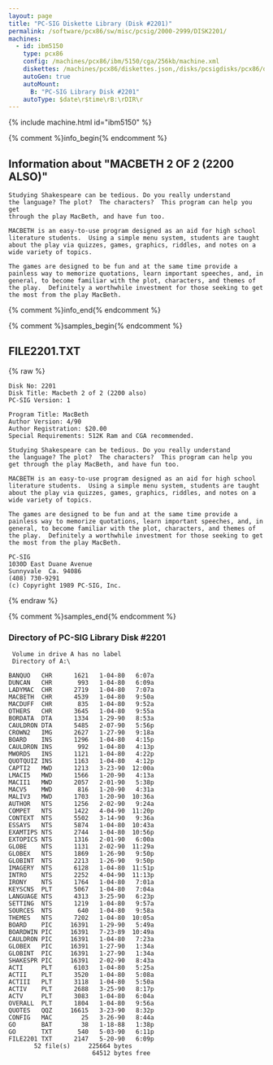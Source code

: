 ```yaml
---
layout: page
title: "PC-SIG Diskette Library (Disk #2201)"
permalink: /software/pcx86/sw/misc/pcsig/2000-2999/DISK2201/
machines:
  - id: ibm5150
    type: pcx86
    config: /machines/pcx86/ibm/5150/cga/256kb/machine.xml
    diskettes: /machines/pcx86/diskettes.json,/disks/pcsigdisks/pcx86/diskettes.json
    autoGen: true
    autoMount:
      B: "PC-SIG Library Disk #2201"
    autoType: $date\r$time\rB:\rDIR\r
---
```


{% include machine.html id="ibm5150" %}

{% comment %}info_begin{% endcomment %}

## Information about "MACBETH 2 OF 2 (2200 ALSO)"

    Studying Shakespeare can be tedious. Do you really understand
    the language? The plot?  The characters?  This program can help you get
    through the play MacBeth, and have fun too.
    
    MACBETH is an easy-to-use program designed as an aid for high school
    literature students.  Using a simple menu system, students are taught
    about the play via quizzes, games, graphics, riddles, and notes on a
    wide variety of topics.
    
    The games are designed to be fun and at the same time provide a
    painless way to memorize quotations, learn important speeches, and, in
    general, to become familiar with the plot, characters, and themes of
    the play.  Definitely a worthwhile investment for those seeking to get
    the most from the play MacBeth.
{% comment %}info_end{% endcomment %}

{% comment %}samples_begin{% endcomment %}

## FILE2201.TXT

{% raw %}
```
Disk No: 2201                                                           
Disk Title: Macbeth 2 of 2 (2200 also)                                  
PC-SIG Version: 1                                                       
                                                                        
Program Title: MacBeth                                                  
Author Version: 4/90                                                    
Author Registration: $20.00                                             
Special Requirements: 512K Ram and CGA recommended.                     
                                                                        
Studying Shakespeare can be tedious. Do you really understand           
the language? The plot?  The characters?  This program can help you     
get through the play MacBeth, and have fun too.                         
                                                                        
MACBETH is an easy-to-use program designed as an aid for high school    
literature students.  Using a simple menu system, students are taught   
about the play via quizzes, games, graphics, riddles, and notes on a    
wide variety of topics.                                                 
                                                                        
The games are designed to be fun and at the same time provide a         
painless way to memorize quotations, learn important speeches, and, in  
general, to become familiar with the plot, characters, and themes of    
the play.  Definitely a worthwhile investment for those seeking to get  
the most from the play MacBeth.                                         
                                                                        
PC-SIG                                                                  
1030D East Duane Avenue                                                 
Sunnyvale  Ca. 94086                                                    
(408) 730-9291                                                          
(c) Copyright 1989 PC-SIG, Inc.                                         
```
{% endraw %}

{% comment %}samples_end{% endcomment %}

### Directory of PC-SIG Library Disk #2201

     Volume in drive A has no label
     Directory of A:\

    BANQUO   CHR      1621   1-04-80   6:07a
    DUNCAN   CHR       993   1-04-80   6:09a
    LADYMAC  CHR      2719   1-04-80   7:07a
    MACBETH  CHR      4539   1-04-80   9:50a
    MACDUFF  CHR       835   1-04-80   9:52a
    OTHERS   CHR      3645   1-04-80   9:55a
    BORDATA  DTA      1334   1-29-90   8:53a
    CAULDRON DTA      5485   2-07-90   5:56p
    CROWN2   IMG      2627   1-27-90   9:18a
    BOARD    INS      1296   1-04-80   4:15p
    CAULDRON INS       992   1-04-80   4:13p
    MWORDS   INS      1121   1-04-80   4:22p
    QUOTQUIZ INS      1163   1-04-80   4:12p
    CAPTI2   MWD      1213   3-23-90  12:00a
    LMACI5   MWD      1566   1-20-90   4:13a
    MACII1   MWD      2057   2-01-90   5:38p
    MACV5    MWD       816   1-20-90   4:31a
    MALIV3   MWD      1703   1-20-90  10:36a
    AUTHOR   NTS      1256   2-02-90   9:24a
    COMPET   NTS      1422   4-04-90  11:20p
    CONTEXT  NTS      5502   3-14-90   9:36a
    ESSAYS   NTS      5874   1-04-80  10:43a
    EXAMTIPS NTS      2744   1-04-80  10:56p
    EXTOPICS NTS      1316   2-01-90   6:00a
    GLOBE    NTS      1131   2-02-90  11:29a
    GLOBEX   NTS      1869   1-26-90   9:50p
    GLOBINT  NTS      2213   1-26-90   9:50p
    IMAGERY  NTS      6128   1-04-80  11:51p
    INTRO    NTS      2252   4-04-90  11:13p
    IRONY    NTS      1764   1-04-80   7:01a
    KEYSCNS  PLT      5067   1-04-80   7:04a
    LANGUAGE NTS      4313   3-25-90   6:23p
    SETTING  NTS      1219   1-04-80   9:57a
    SOURCES  NTS       640   1-04-80   9:58a
    THEMES   NTS      7202   1-04-80  10:05a
    BOARD    PIC     16391   1-29-90   5:49a
    BOARDWIN PIC     16391   7-23-89  10:49a
    CAULDRON PIC     16391   1-04-80   7:23a
    GLOBEX   PIC     16391   1-27-90   1:34a
    GLOBINT  PIC     16391   1-27-90   1:34a
    SHAKESPR PIC     16391   2-02-90   8:43a
    ACTI     PLT      6103   1-04-80   5:25a
    ACTII    PLT      3520   1-04-80   5:08a
    ACTIII   PLT      3118   1-04-80   5:50a
    ACTIV    PLT      2688   3-25-90   8:17p
    ACTV     PLT      3083   1-04-80   6:04a
    OVERALL  PLT      1804   1-04-80   9:56a
    QUOTES   QQZ     16615   3-23-90   8:32p
    CONFIG   MAC        25   3-26-90   8:44a
    GO       BAT        38   1-18-88   1:38p
    GO       TXT       540   5-03-90   6:11p
    FILE2201 TXT      2147   5-20-90   6:09p
           52 file(s)     225664 bytes
                           64512 bytes free
